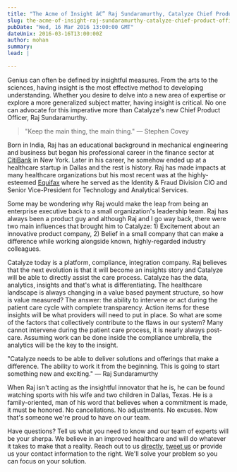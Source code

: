 ```yaml
---
title: "The Acme of Insight â€” Raj Sundaramurthy, Catalyze Chief Product Officer"
slug: the-acme-of-insight-raj-sundaramurthy-catalyze-chief-product-officer
pubDate: "Wed, 16 Mar 2016 13:00:00 GMT"
dateUnix: 2016-03-16T13:00:00Z
author: mohan
summary: 
lead: |
    
---
```

Genius can often be defined by insightful measures. From the arts to the sciences, having insight is the most effective method to developing understanding. Whether you desire to delve into a new area of expertise or explore a more generalized subject matter, having insight is critical. No one can advocate for this imperative more than Catalyze's new Chief Product Officer, Raj Sundaramurthy.

> "Keep the main thing, the main thing." — Stephen Covey

Born in India, Raj has an educational background in mechanical engineering and business but began his professional career in the finance sector at [CitiBank][1] in New York. Later in his career, he somehow ended up at a healthcare startup in Dallas and the rest is history. Raj has made impacts at many healthcare organizations but his most recent was at the highly-esteemed [Equifax][2] where he served as the Identity & Fraud Division CIO and Senior Vice-President for Technology and Analytical Services.

Some may be wondering why Raj would make the leap from being an enterprise executive back to a small organization's leadership team. Raj has always been a product guy and although Raj and I go way back, there were two main influences that brought him to Catalyze: 1) Excitement about an innovative product company, 2) Belief in a small company that can make a difference while working alongside known, highly-regarded industry colleagues. 

Catalyze today is a platform, compliance, integration company. Raj believes that the next evolution is that it will become an insights story and Catalyze will be able to directly assist the care process. Catalyze has the data, analytics, insights and that's what is differentiating. The healthcare landscape is always changing in a value based payment structure, so how is value measured? The answer: the ability to intervene or act during the patient care cycle with complete transparency. Action items for these insights will be what providers will need to put in place. So what are some of the factors that collectively contribute to the flaws in our system? Many cannot intervene during the patient care process, it is nearly always post-care. Assuming work can be done inside the compliance umbrella, the analytics will be the key to the insight.

"Catalyze needs to be able to deliver solutions and offerings that make a difference. The ability to work it from the beginning. This is going to start something new and exciting." — Raj Sundaramurthy

When Raj isn't acting as the insightful innovator that he is, he can be found watching sports with his wife and two children in Dallas, Texas. He is a family-oriented, man of his word that believes when a commitment is made, it must be honored. No cancellations. No adjustments. No excuses. Now that's someone we're proud to have on our team.

Have questions? Tell us what you need to know and our team of experts will be your sherpa. We believe in an improved healthcare and will do whatever it takes to make that a reality. Reach out to us [directly][3], [tweet us][4] or provide us your contact information to the right. We'll solve your problem so you can focus on your solution.

[1]: https://online.citi.com/US/JPS/portal/Index.do
[2]: http://www.equifax.com/home/en_us
[3]: mailto:hello%40catalyze.io
[4]: https://twitter.com/catalyzeio
